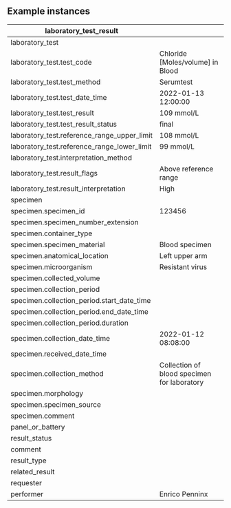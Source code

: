 ## Example instances

| laboratory_test_result                      |                   |
|---------------------------------------------|-------------------|
| laboratory_test	                          |
| laboratory_test.test_code	                  | Chloride [Moles/volume] in Blood |
| laboratory_test.test_method	              | Serumtest |
| laboratory_test.test_date_time	          | 2022-01-13 12:00:00 |
| laboratory_test.test_result	              | 109 mmol/L |
| laboratory_test.test_result_status	      | final | 
| laboratory_test.reference_range_upper_limit| 108 mmol/L |
| laboratory_test.reference_range_lower_limit| 99 mmol/L |
| laboratory_test.interpretation_method	      |  
| laboratory_test.result_flags	              | Above reference range |
| laboratory_test.result_interpretation	      | High |
| specimen	 	                              |
| specimen.specimen_id                        | 123456 |
| specimen.specimen_number_extension	      |
| specimen.container_type	                  |
| specimen.specimen_material	              | Blood specimen |
| specimen.anatomical_location	              | Left upper arm |
| specimen.microorganism	                  | Resistant virus |
| specimen.collected_volume	                  |
| specimen.collection_period	              | 
| specimen.collection_period.start_date_time	|
| specimen.collection_period.end_date_time	  |
| specimen.collection_period.duration	      |
| specimen.collection_date_time	              | 2022-01-12 08:08:00 |
| specimen.received_date_time	              |
| specimen.collection_method	              | Collection of blood specimen for laboratory |
| specimen.morphology	                      |
| specimen.specimen_source	                  |
| specimen.comment	                          |
| panel_or_battery	                          |
| result_status	                              |
| comment	                                  | 
| result_type	                              | 
| related_result	                          |
| requester	 	                              |
| performer	 								 | Enrico Penninx |
